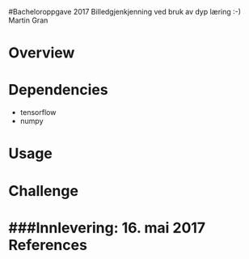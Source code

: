 #Bacheloroppgave 2017
Billedgjenkjenning ved bruk av dyp læring :-) <br>
Martin Gran

Overview
===========
Dependencies
============
* tensorflow
* numpy

Usage
===========
Challenge
===========
###Innlevering: 16. mai 2017
References
===========
